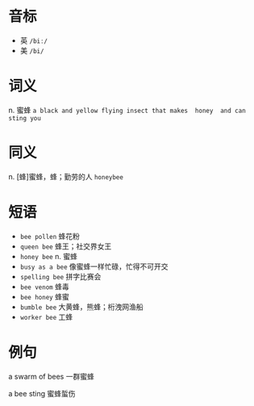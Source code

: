 # 音标

- 英 `/biː/`
- 美 `/bi/`

# 词义

n. 蜜蜂
`a black and yellow flying insect that makes  honey  and can sting you`

# 同义

n. [蜂]蜜蜂，蜂；勤劳的人
`honeybee`

# 短语

- `bee pollen` 蜂花粉
- `queen bee` 蜂王；社交界女王
- `honey bee` n. 蜜蜂
- `busy as a bee` 像蜜蜂一样忙碌，忙得不可开交
- `spelling bee` 拼字比赛会
- `bee venom` 蜂毒
- `bee honey` 蜂蜜
- `bumble bee` 大黄蜂，熊蜂；桁洩网渔船
- `worker bee` 工蜂

# 例句

a swarm of bees
一群蜜蜂

a bee sting
蜜蜂蜇伤


